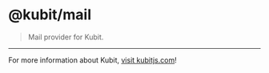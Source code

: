 # @kubit/mail

> Mail provider for Kubit.

<hr />

For more information about Kubit, [visit kubitjs.com](https://kubitjs.com)!
